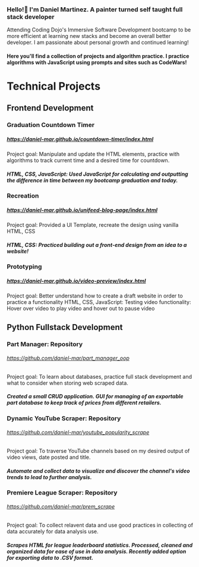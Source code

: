 ### Hello!👋 I'm Daniel Martinez. A painter turned self taught full stack developer
Attending Coding Dojo's Immersive Software Development bootcamp to be more efficient at learning new stacks and become an overall better developer. I am passionate about personal growth and continued learning!

#### Here you'll find a collection of projects and algorithm practice. I practice algorithms with JavaScript using prompts and sites such as CodeWars!

# Technical Projects
## Frontend Development

### Graduation Countdown Timer
##### https://daniel-mar.github.io/countdown-timer/index.html
Project goal: Manipulate and update the HTML elements, practice with algorithms to track current time and a desired time for countdown. 
##### HTML, CSS, JavaScript: Used JavaScript for calculating and outputting the difference in time between my bootcamp graduation and today.

### Recreation
##### https://daniel-mar.github.io/unifeed-blog-page/index.html
Project goal: Provided a UI Template, recreate the design using vanilla HTML, CSS
##### HTML, CSS: Practiced building out a front-end design from an idea to a website! 

### Prototyping  
##### https://daniel-mar.github.io/video-preview/index.html
Project goal: Better understand how to create a draft website in order to practice a functionality
HTML, CSS, JavaScript: Testing video functionality: Hover over video to play video and hover out to pause video

## Python Fullstack Development
### Part Manager: Repository
###### https://github.com/daniel-mar/part_manager_oop
Project goal: To learn about databases, practice full stack development and what to consider when storing web scraped data.
##### Created a small CRUD application. GUI for managing of an exportable part database to keep track of prices from different retailers. 

### Dynamic YouTube Scraper: Repository
###### https://github.com/daniel-mar/youtube_popularity_scrape
Project goal: To traverse YouTube channels based on my desired output of video views, date posted and title.
##### Automate and collect data to visualize and discover the channel's video trends to lead to further analysis.

### Premiere League Scraper: Repository
###### https://github.com/daniel-mar/prem_scrape
Project goal: To collect relavent data and use good practices in collecting of data accurately for data analysis use. 
##### Scrapes HTML for league leaderboard statistics. Processed, cleaned and organized data for ease of use in data analysis. Recently added option for exporting data to .CSV format.

<!--
**daniel-mar/daniel-mar** is a ✨ _special_ ✨ repository because its `README.md` (this file) appears on your GitHub profile.

Here are some ideas to get you started:

- 🔭 I’m currently working on ...
- 🌱 I’m currently learning ...
- 👯 I’m looking to collaborate on ...
- 🤔 I’m looking for help with ...
- 💬 Ask me about ...
- 📫 How to reach me: ...
- 😄 Pronouns: ...
- ⚡ Fun fact: ...
-->
